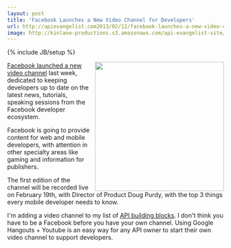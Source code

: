 ```yaml
---
layout: post
title: 'Facebook Launches a New Video Channel for Developers'
url: http://apievangelist.com2013/02/12/facebook-launches-a-new-video-channel-for-developers-called-facebook-developers-live/
image: http://kinlane-productions.s3.amazonaws.com/api-evangelist-site/blog/fb-devlive-blog-stacked.png
---
```

{% include JB/setup %}
<p>
     <img src="https://s3.amazonaws.com/kinlane-productions/facebook/fb-devlive-blog-stacked.png"  width="300" align="right" />
</p>
<p>
     <a title="Facebook launched a new video channel" href="http://developers.facebook.com/blog/post/2013/02/06/a-new-video-channel-for-developers--facebook-developers-live/">Facebook launched a new video channel</a> last week, dedicated to keeping developers up to date on the latest news, tutorials, speaking sessions from the Facebook developer ecosystem.
</p>
<p>
     Facebook is going to provide content for web and mobile developers, with attention in other specialty areas like gaming and information for publishers.
</p>
<p>
     The first edition of the channel will be recorded live on February 19th, with Director of Product Doug Purdy, with the top 3 things every mobile developer needs to know.
</p>
<p>
     I'm adding a video channel to my list of <a title="API building blocks" href="/buildingblocks/">API building blocks</a>. I don't think you have to be a Facebook before you have your own channel. Using Google Hangouts + Youtube is an easy way for any API owner to start their own video channel to support developers.
</p>
